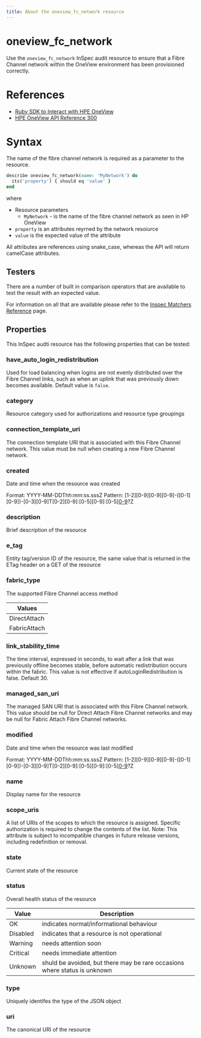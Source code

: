 ```yaml
---
title: About the oneview_fc_network resource
---
```


# oneview_fc_network

Use the `oneview_fc_network` InSpec audit resource to ensure that a Fibre Channel network within the OneView environment has been provisioned correctly.

# References

 - [Ruby SDK to Interact with HPE OneView](https://github.com/HewlettPackard/oneview-sdk-ruby)
 - [HPE OneView API Reference 300](http://h17007.www1.hpe.com/docs/enterprise/servers/oneview3.0/cic-api/en/api-docs/current/index.html#rest/fc-networks)

 # Syntax

 The name of the fibre channel network is required as a parameter to the resource.

```ruby
describe oneview_fc_network(name: 'MyNetwork') do
  its('property') { should eq 'value' }
end
```

where

* Resource parameters
  * `MyNetwork` - is the name of the fibre channel network as seen in HP OneView
* `property` is an attributes reyrned by the network resoiurce
* `value` is the expected value of the attribute

All attributes are references using snake_case, whereas the API will return camelCase attributes.

## Testers

There are a number of built in comparison operators that are available to test the result with an expected value.

For information on all that are available please refer to the [Inspec Matchers Reference](https://www.inspec.io/docs/reference/matchers/) page.

## Properties

This InSpec audti resource has the following properties that can be tested:

### have_auto_login_redistribution

Used for load balancing when logins are not evenly distributed over the Fibre Channel links, such as when an uplink that was previously down becomes available. Default value is `false`.

### category

Resource category used for authorizations and resource type groupings

### connection_template_uri

The connection template URI that is associated with this Fibre Channel network. This value must be null when creating a new Fibre Channel network.

### created

Date and time when the resource was created

Format: YYYY-MM-DDThh:mm:ss.sssZ
Pattern: [1-2][0-9][0-9][0-9]-([0-1][0-9])-[0-3][0-9]T[0-2][0-9]:[0-5][0-9]:[0-5][0-9](.[0-9][0-9][0-9])?Z

### description

Brief description of the resource

### e_tag

Entity tag/version ID of the resource, the same value that is returned in the ETag header on a GET of the resource 

### fabric_type

The supported Fibre Channel access method

| Values |
|---|
| DirectAttach |
| FabricAttach |

### link_stability_time

The time interval, expressed in seconds, to wait after a link that was previously offline becomes stable, before automatic redistribution occurs within the fabric. This value is not effective if autoLoginRedistribution is false. Default 30.

### managed_san_uri

The managed SAN URI that is associated with this Fibre Channel network. This value should be null for Direct Attach Fibre Channel networks and may be null for Fabric Attach Fibre Channel networks. 

### modified

Date and time when the resource was last modified

Format: YYYY-MM-DDThh:mm:ss.sssZ
Pattern: [1-2][0-9][0-9][0-9]-([0-1][0-9])-[0-3][0-9]T[0-2][0-9]:[0-5][0-9]:[0-5][0-9](.[0-9][0-9][0-9])?Z

### name

Display name for the resource

### scope_uris

A list of URIs of the scopes to which the resource is assigned. Specific authorization is required to change the contents of the list. Note: This attribute is subject to incompatible changes in future release versions, including redefinition or removal.

### state

Current state of the resource

### status

Overall health status of the resource

| Value | Description |
|---|---|
| OK | indicates normal/informational behaviour |
| Disabled | indicates that a resource is not operational |
| Warning | needs attention soon |
| Critical | needs immediate attention |
| Unknown | shuld be avoided, but there may be rare occasions where status is unknown |

### type

Uniquely identifes the type of the JSON object

### uri

The canonical URI of the resource